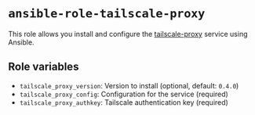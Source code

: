 # `ansible-role-tailscale-proxy`

This role allows you install and configure the [tailscale-proxy](https://github.com/vexxhost/tailscale-proxy)
service using Ansible.

## Role variables

- `tailscale_proxy_version`: Version to install (optional, default: `0.4.0`)
- `tailscale_proxy_config`: Configuration for the service (required)
- `tailscale_proxy_authkey`: Tailscale authentication key (required)
